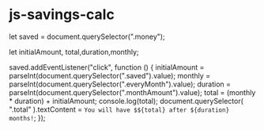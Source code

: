 # js-savings-calc

let saved = document.querySelector(".money");

let initialAmount, total,duration,monthly;

saved.addEventListener("click", function () {
  initialAmount = parseInt(document.querySelector(".saved").value);
  monthly = parseInt(document.querySelector(".everyMonth").value);
  duration = parseInt(document.querySelector(".monthAmount").value);
  total = (monthly * duration) + initialAmount;
  console.log(total);
  document.querySelector(
    ".total"
  ).textContent = `You will have $${total} after ${duration} months!`;
});
